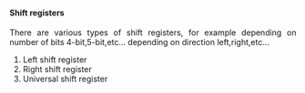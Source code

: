 #### Shift registers

<p align="justify"> There are various types of shift registers, for example depending on number of bits 4-bit,5-bit,etc... depending on direction left,right,etc...</p>
<ol>
  <li> Left shift register</li>
  <li> Right shift register</li>
  <li> Universal shift register</li></ol>
